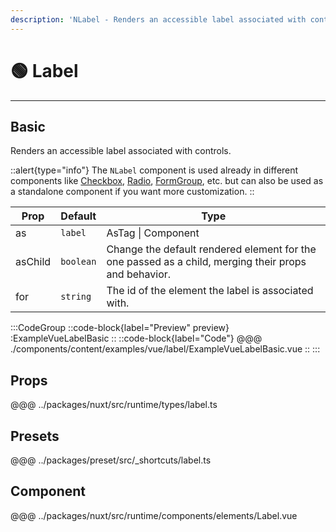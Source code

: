 ```yaml
---
description: 'NLabel - Renders an accessible label associated with controls.'
---
```


# 🟢 Label

---

## Basic

Renders an accessible label associated with controls.

::alert{type="info"}
The `NLabel` component is used already in different components like [Checkbox](checkbox), [Radio](radio), [FormGroup](form-group), etc. but can also be used as a standalone component if you want more customization.
::

| Prop    | Default   | Type                                                                                                 |
| ------- | --------- | ---------------------------------------------------------------------------------------------------- |
| as      | `label`   | AsTag \| Component                                                                                   |
| asChild | `boolean` | Change the default rendered element for the one passed as a child, merging their props and behavior. |
| for     | `string`  | The id of the element the label is associated with.                                                  |

:::CodeGroup
::code-block{label="Preview" preview}
  :ExampleVueLabelBasic
::
::code-block{label="Code"}
@@@ ./components/content/examples/vue/label/ExampleVueLabelBasic.vue
::
:::

## Props
@@@ ../packages/nuxt/src/runtime/types/label.ts

## Presets
@@@ ../packages/preset/src/_shortcuts/label.ts

## Component
@@@ ../packages/nuxt/src/runtime/components/elements/Label.vue

